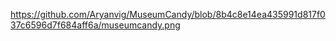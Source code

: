 https://github.com/Aryanvig/MuseumCandy/blob/8b4c8e14ea435991d817f037c6596d7f684aff6a/museumcandy.png
